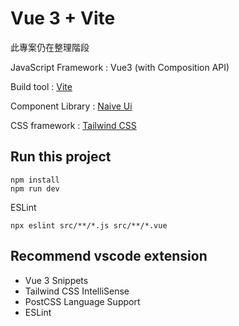# Vue 3 + Vite

此專案仍在整理階段 

JavaScript Framework : Vue3 (with Composition API)

Build tool : [Vite](https://vitejs.dev/guide/#scaffolding-your-first-vite-project)

Component Library : [Naive Ui](https://www.naiveui.com/zh-CN/os-theme/components)

CSS framework : [Tailwind CSS](https://tailwindcss.com/docs/installation)

## Run this project

```
npm install
npm run dev
```

ESLint
```
npx eslint src/**/*.js src/**/*.vue
```

## Recommend vscode extension

* Vue 3 Snippets
* Tailwind CSS IntelliSense
* PostCSS Language Support
* ESLint
